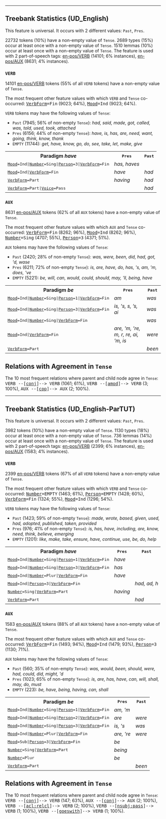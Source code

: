 

--------------------------------------------------------------------------------

## Treebank Statistics (UD_English)

This feature is universal.
It occurs with 2 different values: `Past`, `Pres`.

22732 tokens (10%) have a non-empty value of `Tense`.
2689 types (15%) occur at least once with a non-empty value of `Tense`.
1510 lemmas (10%) occur at least once with a non-empty value of `Tense`.
The feature is used with 2 part-of-speech tags: [en-pos/VERB]() (14101; 6% instances), [en-pos/AUX]() (8631; 4% instances).

### `VERB`

14101 [en-pos/VERB]() tokens (55% of all `VERB` tokens) have a non-empty value of `Tense`.

The most frequent other feature values with which `VERB` and `Tense` co-occurred: <tt><a href="VerbForm.html">VerbForm</a>=Fin</tt> (9023; 64%), <tt><a href="Mood.html">Mood</a>=Ind</tt> (9023; 64%).

`VERB` tokens may have the following values of `Tense`:

* `Past` (7945; 56% of non-empty `Tense`): <em>had, said, made, got, called, was, told, used, took, attached</em>
* `Pres` (6156; 44% of non-empty `Tense`): <em>have, is, has, are, need, want, going, think, know, thank</em>
* `EMPTY` (11744): <em>get, have, know, go, do, see, take, let, make, give</em>

<table>
  <tr><th>Paradigm <i>have</i></th><th><tt>Pres</tt></th><th><tt>Past</tt></th></tr>
  <tr><td><tt><a href="Mood.html">Mood</a>=Ind|<a href="Number.html">Number</a>=Sing|<a href="Person.html">Person</a>=3|<a href="VerbForm.html">VerbForm</a>=Fin</tt></td><td><em>has, haves</em></td><td></td></tr>
  <tr><td><tt><a href="Mood.html">Mood</a>=Ind|<a href="VerbForm.html">VerbForm</a>=Fin</tt></td><td><em>have</em></td><td><em>had</em></td></tr>
  <tr><td><tt><a href="VerbForm.html">VerbForm</a>=Part</tt></td><td><em>having</em></td><td><em>had</em></td></tr>
  <tr><td><tt><a href="VerbForm.html">VerbForm</a>=Part|<a href="Voice.html">Voice</a>=Pass</tt></td><td></td><td><em>had</em></td></tr>
</table>

### `AUX`

8631 [en-pos/AUX]() tokens (62% of all `AUX` tokens) have a non-empty value of `Tense`.

The most frequent other feature values with which `AUX` and `Tense` co-occurred: <tt><a href="VerbForm.html">VerbForm</a>=Fin</tt> (8262; 96%), <tt><a href="Mood.html">Mood</a>=Ind</tt> (8262; 96%), <tt><a href="Number.html">Number</a>=Sing</tt> (4707; 55%), <tt><a href="Person.html">Person</a>=3</tt> (4371; 51%).

`AUX` tokens may have the following values of `Tense`:

* `Past` (2420; 28% of non-empty `Tense`): <em>was, were, been, did, had, got, 'd, wase</em>
* `Pres` (6211; 72% of non-empty `Tense`): <em>is, are, have, do, has, 's, am, 'm, does, 've</em>
* `EMPTY` (5221): <em>be, will, can, would, could, should, may, 'll, being, have</em>

<table>
  <tr><th>Paradigm <i>be</i></th><th><tt>Pres</tt></th><th><tt>Past</tt></th></tr>
  <tr><td><tt><a href="Mood.html">Mood</a>=Ind|<a href="Number.html">Number</a>=Sing|<a href="Person.html">Person</a>=1|<a href="VerbForm.html">VerbForm</a>=Fin</tt></td><td><em>am</em></td><td><em>was</em></td></tr>
  <tr><td><tt><a href="Mood.html">Mood</a>=Ind|<a href="Number.html">Number</a>=Sing|<a href="Person.html">Person</a>=3|<a href="VerbForm.html">VerbForm</a>=Fin</tt></td><td><em>is, 's, s, ’s, ai</em></td><td><em>was</em></td></tr>
  <tr><td><tt><a href="Mood.html">Mood</a>=Ind|<a href="Number.html">Number</a>=Sing|<a href="VerbForm.html">VerbForm</a>=Fin</tt></td><td></td><td><em>was</em></td></tr>
  <tr><td><tt><a href="Mood.html">Mood</a>=Ind|<a href="VerbForm.html">VerbForm</a>=Fin</tt></td><td><em>are, 'm, 're, m, r, re, ai, ’m, is</em></td><td><em>were</em></td></tr>
  <tr><td><tt><a href="VerbForm.html">VerbForm</a>=Part</tt></td><td></td><td><em>been</em></td></tr>
</table>

## Relations with Agreement in `Tense`

The 10 most frequent relations where parent and child node agree in `Tense`:
<tt>VERB --[<a href="../dep/conj.html">conj</a>]--> VERB</tt> (1061; 61%),
<tt>VERB --[<a href="../dep/amod.html">amod</a>]--> VERB</tt> (3; 100%),
<tt>AUX --[<a href="../dep/cop.html">cop</a>]--> AUX</tt> (2; 100%).



--------------------------------------------------------------------------------

## Treebank Statistics (UD_English-ParTUT)

This feature is universal.
It occurs with 2 different values: `Past`, `Pres`.

3982 tokens (10%) have a non-empty value of `Tense`.
1130 types (18%) occur at least once with a non-empty value of `Tense`.
736 lemmas (14%) occur at least once with a non-empty value of `Tense`.
The feature is used with 2 part-of-speech tags: [en-pos/VERB]() (2399; 6% instances), [en-pos/AUX]() (1583; 4% instances).

### `VERB`

2399 [en-pos/VERB]() tokens (67% of all `VERB` tokens) have a non-empty value of `Tense`.

The most frequent other feature values with which `VERB` and `Tense` co-occurred: <tt><a href="Number.html">Number</a>=EMPTY</tt> (1463; 61%), <tt><a href="Person.html">Person</a>=EMPTY</tt> (1428; 60%), <tt><a href="VerbForm.html">VerbForm</a>=Fin</tt> (1324; 55%), <tt><a href="Mood.html">Mood</a>=Ind</tt> (1296; 54%).

`VERB` tokens may have the following values of `Tense`:

* `Past` (1423; 59% of non-empty `Tense`): <em>made, wrote, based, given, used, had, adopted, published, taken, provided</em>
* `Pres` (976; 41% of non-empty `Tense`): <em>is, has, have, including, are, know, need, think, believe, emerging</em>
* `EMPTY` (1201): <em>like, make, take, ensure, have, continue, use, be, do, help</em>

<table>
  <tr><th>Paradigm <i>have</i></th><th><tt>Pres</tt></th><th><tt>Past</tt></th></tr>
  <tr><td><tt><a href="Mood.html">Mood</a>=Ind|<a href="Number.html">Number</a>=Sing|<a href="Person.html">Person</a>=1|<a href="VerbForm.html">VerbForm</a>=Fin</tt></td><td><em>have</em></td><td></td></tr>
  <tr><td><tt><a href="Mood.html">Mood</a>=Ind|<a href="Number.html">Number</a>=Sing|<a href="Person.html">Person</a>=3|<a href="VerbForm.html">VerbForm</a>=Fin</tt></td><td><em>has</em></td><td></td></tr>
  <tr><td><tt><a href="Mood.html">Mood</a>=Ind|<a href="Number.html">Number</a>=Plur|<a href="VerbForm.html">VerbForm</a>=Fin</tt></td><td><em>have</em></td><td></td></tr>
  <tr><td><tt><a href="Mood.html">Mood</a>=Ind|<a href="Person.html">Person</a>=3|<a href="VerbForm.html">VerbForm</a>=Fin</tt></td><td></td><td><em>had, ad, h</em></td></tr>
  <tr><td><tt><a href="Number.html">Number</a>=Sing|<a href="VerbForm.html">VerbForm</a>=Part</tt></td><td><em>having</em></td><td></td></tr>
  <tr><td><tt><a href="VerbForm.html">VerbForm</a>=Part</tt></td><td></td><td><em>had</em></td></tr>
</table>

### `AUX`

1583 [en-pos/AUX]() tokens (88% of all `AUX` tokens) have a non-empty value of `Tense`.

The most frequent other feature values with which `AUX` and `Tense` co-occurred: <tt><a href="VerbForm.html">VerbForm</a>=Fin</tt> (1493; 94%), <tt><a href="Mood.html">Mood</a>=Ind</tt> (1479; 93%), <tt><a href="Person.html">Person</a>=3</tt> (1130; 71%).

`AUX` tokens may have the following values of `Tense`:

* `Past` (560; 35% of non-empty `Tense`): <em>was, would, been, should, were, had, could, did, might, 'd</em>
* `Pres` (1023; 65% of non-empty `Tense`): <em>is, are, has, have, can, will, shall, may, do, must</em>
* `EMPTY` (223): <em>be, have, being, having, can, shall</em>

<table>
  <tr><th>Paradigm <i>be</i></th><th><tt>Pres</tt></th><th><tt>Past</tt></th></tr>
  <tr><td><tt><a href="Mood.html">Mood</a>=Ind|<a href="Number.html">Number</a>=Sing|<a href="Person.html">Person</a>=1|<a href="VerbForm.html">VerbForm</a>=Fin</tt></td><td><em>am, 'm</em></td><td></td></tr>
  <tr><td><tt><a href="Mood.html">Mood</a>=Ind|<a href="Number.html">Number</a>=Sing|<a href="Person.html">Person</a>=2|<a href="VerbForm.html">VerbForm</a>=Fin</tt></td><td><em>are</em></td><td><em>were</em></td></tr>
  <tr><td><tt><a href="Mood.html">Mood</a>=Ind|<a href="Number.html">Number</a>=Sing|<a href="Person.html">Person</a>=3|<a href="VerbForm.html">VerbForm</a>=Fin</tt></td><td><em>is, 's</em></td><td><em>was</em></td></tr>
  <tr><td><tt><a href="Mood.html">Mood</a>=Ind|<a href="Number.html">Number</a>=Plur|<a href="VerbForm.html">VerbForm</a>=Fin</tt></td><td><em>are, 're</em></td><td><em>were</em></td></tr>
  <tr><td><tt><a href="Mood.html">Mood</a>=Sub|<a href="Person.html">Person</a>=3|<a href="VerbForm.html">VerbForm</a>=Fin</tt></td><td><em>be</em></td><td></td></tr>
  <tr><td><tt><a href="Number.html">Number</a>=Sing|<a href="VerbForm.html">VerbForm</a>=Part</tt></td><td><em>being</em></td><td></td></tr>
  <tr><td><tt><a href="Number.html">Number</a>=Plur</tt></td><td><em>be</em></td><td></td></tr>
  <tr><td><tt><a href="VerbForm.html">VerbForm</a>=Part</tt></td><td></td><td><em>been</em></td></tr>
</table>

## Relations with Agreement in `Tense`

The 10 most frequent relations where parent and child node agree in `Tense`:
<tt>VERB --[<a href="../dep/conj.html">conj</a>]--> VERB</tt> (147; 63%),
<tt>AUX --[<a href="../dep/conj.html">conj</a>]--> AUX</tt> (2; 100%),
<tt>VERB --[<a href="../dep/acl:relcl.html">acl:relcl</a>]--> VERB</tt> (2; 100%),
<tt>VERB --[<a href="../dep/nsubj:pass.html">nsubj:pass</a>]--> VERB</tt> (1; 100%),
<tt>VERB --[<a href="../dep/goeswith.html">goeswith</a>]--> VERB</tt> (1; 100%).


